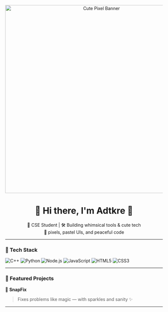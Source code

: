<!-- 🌸 Cute Pixel Banner -->
<p align="center">
  <img src="https://media4.giphy.com/media/gMirGc1JyjoyY/giphy.gif" alt="Cute Pixel Banner" width="600"/>
</p>

<!-- 🐣 Intro -->
<h1 align="center">🌼 Hi there, I'm Adtkre 🌼</h1>
<p align="center">
  🍓 CSE Student | 🛠️ Building whimsical tools & cute tech<br>
  🧁  pixels, pastel UIs, and peaceful code
</p>

---

### 🍬 Tech Stack 
<p>
  <img src="https://img.icons8.com/color/48/c-plus-plus-logo.png" title="C++"/>
  <img src="https://img.icons8.com/color/48/python.png" title="Python"/>
  <img src="https://img.icons8.com/color/48/nodejs.png" title="Node.js"/>
  <img src="https://img.icons8.com/color/48/javascript.png" title="JavaScript"/>
  <img src="https://img.icons8.com/color/48/html-5.png" title="HTML5"/>
  <img src="https://img.icons8.com/color/48/css3.png" title="CSS3"/>
</p>

---



### 🌟 Featured Projects



🌼 **SnapFix**  
> Fixes problems like magic — with sparkles and sanity ✨


---

